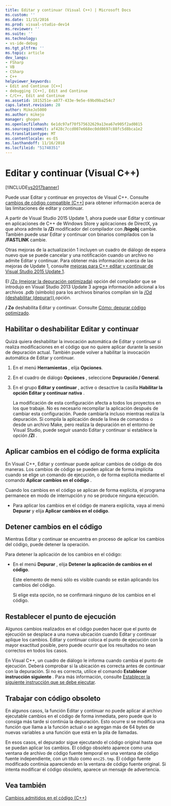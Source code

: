 ```yaml
---
title: Editar y continuar (Visual C++) | Microsoft Docs
ms.custom: ''
ms.date: 11/15/2016
ms.prod: visual-studio-dev14
ms.reviewer: ''
ms.suite: ''
ms.technology:
- vs-ide-debug
ms.tgt_pltfrm: ''
ms.topic: article
dev_langs:
- FSharp
- VB
- CSharp
- C++
helpviewer_keywords:
- Edit and Continue [C++]
- debugging [C++], Edit and Continue
- C/C++, Edit and Continue
ms.assetid: 1815251e-a877-433e-9e5e-69bd9ba254c7
caps.latest.revision: 28
author: MikeJo5000
ms.author: mikejo
manager: ghogen
ms.openlocfilehash: 6e1dc97af70f575632629a13ea67e905f2ad0815
ms.sourcegitcommit: af428c7ccd007e668ec0dd8697c88fc5d8bca1e2
ms.translationtype: MT
ms.contentlocale: es-ES
ms.lasthandoff: 11/16/2018
ms.locfileid: "51748351"
---
```

# <a name="edit-and-continue-visual-c"></a>Editar y continuar (Visual C++)
[!INCLUDE[vs2017banner](../includes/vs2017banner.md)]

Puede usar Editar y continuar en proyectos de Visual C++. Consulte [cambios de código compatible (C++)](../debugger/supported-code-changes-cpp.md) para obtener información acerca de las limitaciones de editar y continuar.  
  
 A partir de Visual Studio 2015 Update 1, ahora puede usar Editar y continuar en aplicaciones de C++ de Windows Store y aplicaciones de DirectX, ya que ahora admite la **/Zi** modificador del compilador con **/bigobj** cambie. También puede usar Editar y continuar con binarios compilados con la **/FASTLINK** cambie.  
  
 Otras mejoras de la actualización 1 incluyen un cuadro de diálogo de espera nuevo que se puede cancelar y una notificación cuando un archivo no admite Editar y continuar. Para obtener más información acerca de las mejoras de Update 1, consulte [mejoras para C++ editar y continuar de Visual Studio 2015 Update 1](http://blogs.msdn.com/b/vcblog/archive/2015/11/30/improvements-for-c-edit-and-continue-in-visual-studio-2015-update-1.aspx).  
  
 El [/Zo (mejorar la depuración optimizada)](http://msdn.microsoft.com/library/eea8d89a-7fe0-4fe1-86b2-7689bbebbd7f) opción del compilador que se introdujo en Visual Studio 2013 Update 3 agrega información adicional a los archivos .pdb (símbolo) para los archivos binarios compilan sin la [/Od (deshabilitar (depurar)) ](http://msdn.microsoft.com/library/aafb762y.aspx) opción.  
  
 **/ Zo** deshabilita Editar y continuar. Consulte [Cómo: depurar código optimizado](../debugger/how-to-debug-optimized-code.md).  
  
##  <a name="BKMK_Enable_or_disable_automatic_invocation_of_Edit_and_Continue"></a> Habilitar o deshabilitar Editar y continuar  
 Quizá quiera deshabilitar la invocación automática de Editar y continuar si realiza modificaciones en el código que no quiere aplicar durante la sesión de depuración actual. También puede volver a habilitar la invocación automática de Editar y continuar.  
  
1. En el menú **Herramientas** , elija **Opciones**.  
  
2. En el cuadro de diálogo **Opciones** , seleccione **Depuración / General**.  
  
3. En el grupo **Editar y continuar** , active o desactive la casilla **Habilitar la opción Editar y continuar nativa** .  
  
   La modificación de esta configuración afecta a todos los proyectos en los que trabaje. No es necesario recompilar la aplicación después de cambiar esta configuración. Puede cambiarla incluso mientras realiza la depuración. Si compila la aplicación desde la línea de comandos o desde un archivo Make, pero realiza la depuración en el entorno de Visual Studio, puede seguir usando Editar y continuar si establece la opción **/ZI** .  
  
##  <a name="BKMK_How_to_apply_code_changes_explicitly"></a> Aplicar cambios en el código de forma explícita  
 En Visual C++, Editar y continuar puede aplicar cambios de código de dos maneras. Los cambios de código se pueden aplicar de forma implícita cuando se elige un comando de ejecución, o de forma explícita mediante el comando **Aplicar cambios en el código** .  
  
 Cuando los cambios en el código se aplican de forma explícita, el programa permanece en modo de interrupción y no se produce ninguna ejecución.  
  
-   Para aplicar los cambios en el código de manera explícita, vaya al menú **Depurar** y elija **Aplicar cambios en el código**.  
  
##  <a name="BKMK_How_to_stop_code_changes"></a> Detener cambios en el código  
 Mientras Editar y continuar se encuentra en proceso de aplicar los cambios del código, puede detener la operación.  
  
 Para detener la aplicación de los cambios en el código:  
  
- En el menú **Depurar** , elija **Detener la aplicación de cambios en el código**.  
  
  Este elemento de menú sólo es visible cuando se están aplicando los cambios del código.  
  
  Si elige esta opción, no se confirmará ninguno de los cambios en el código.  
  
##  <a name="BKMK_How_to_reset_the_point_of_execution"></a> Restablecer el punto de ejecución  
 Algunos cambios realizados en el código pueden hacer que el punto de ejecución se desplace a una nueva ubicación cuando Editar y continuar aplique los cambios. Editar y continuar coloca el punto de ejecución con la mayor exactitud posible, pero puede ocurrir que los resultados no sean correctos en todos los casos.  
  
 En Visual C++, un cuadro de diálogo le informa cuando cambia el punto de ejecución. Deberá comprobar si la ubicación es correcta antes de continuar con la depuración. Si no es correcta, utilice el comando **Establecer instrucción siguiente** . Para más información, consulte [Establecer la siguiente instrucción que se debe ejecutar](http://msdn.microsoft.com/library/y740d9d3.aspx#BKMK_Set_the_next_statement_to_execute).  
  
##  <a name="BKMK_How_to_work_with_stale_code"></a> Trabajar con código obsoleto  
 En algunos casos, la función Editar y continuar no puede aplicar al archivo ejecutable cambios en el código de forma inmediata, pero puede que lo consiga más tarde si continúa la depuración. Esto ocurre si se modifica una función que llama a la función actual o se agregan más de 64 bytes de nuevas variables a una función que está en la pila de llamadas.  
  
 En esos casos, el depurador sigue ejecutando el código original hasta que se puedan aplicar los cambios. El código obsoleto aparece como una ventana de archivo de código fuente temporal en una ventana de código fuente independiente, con un título como `enc25.tmp`. El código fuente modificado continúa apareciendo en la ventana de código fuente original. Si intenta modificar el código obsoleto, aparece un mensaje de advertencia.  
  
## <a name="see-also"></a>Vea también  
 [Cambios admitidos en el código (C++)](../debugger/supported-code-changes-cpp.md)



